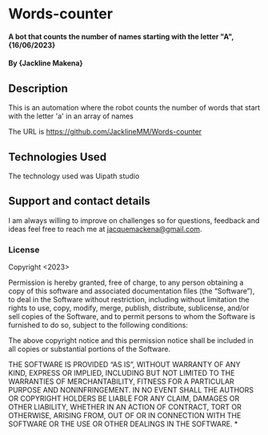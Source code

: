 # Words-counter
#### A bot that counts the number of names starting with the letter "A", {16/06/2023}
#### By **{Jackline Makena}**
## Description
This is an automation where the robot counts the number of words that start with the letter 'a' in an array of names 

The URL is https://github.com/JacklineMM/Words-counter

## Technologies Used
The technology used was Uipath studio
 
## Support and contact details
I am always willing to improve on challenges so for questions, feedback and ideas feel free to reach  me at jacquemackena@gmail.com.
### License
Copyright <2023> <Jackline Makena>

Permission is hereby granted, free of charge, to any person obtaining a copy of this software and associated documentation files (the “Software”), to deal in the Software without restriction, including without limitation the rights to use, copy, modify, merge, publish, distribute, sublicense, and/or sell copies of the Software, and to permit persons to whom the Software is furnished to do so, subject to the following conditions:

The above copyright notice and this permission notice shall be included in all copies or substantial portions of the Software.

THE SOFTWARE IS PROVIDED “AS IS”, WITHOUT WARRANTY OF ANY KIND, EXPRESS OR IMPLIED, INCLUDING BUT NOT LIMITED TO THE WARRANTIES OF MERCHANTABILITY, FITNESS FOR A PARTICULAR PURPOSE AND NONINFRINGEMENT. IN NO EVENT SHALL THE AUTHORS OR COPYRIGHT HOLDERS BE LIABLE FOR ANY CLAIM, DAMAGES OR OTHER LIABILITY, WHETHER IN AN ACTION OF CONTRACT, TORT OR OTHERWISE, ARISING FROM, OUT OF OR IN CONNECTION WITH THE SOFTWARE OR THE USE OR OTHER DEALINGS IN THE SOFTWARE.
*
